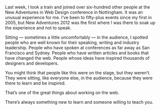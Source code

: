 

Last week, I took a train and joined over six-hundred other people at the New Adventures in Web Design
conference in Nottingham. It was an unusual experience for me. I’ve been to fifty-plus events since my first
in 2005, but New Adventures 2012 was the first where I was there to soak up the experience and not to
speak.

Sitting — sometimes a little uncomfortably — in the audience, I spotted people who are well known for
their speaking, writing and industry leadership. People who have spoken at conferences as far away as San
Francisco and Sydney. People who have written articles and books that have changed the web. People whose ideas
have inspired thousands of designers and developers.

You might think that people like this were on the stage, but they weren’t. They were sitting, like everyone
else, in the audience, because they were there to learn and be inspired.

That’s one of the great things about working on the web.

There’s always something new to learn and someone willing to teach you.